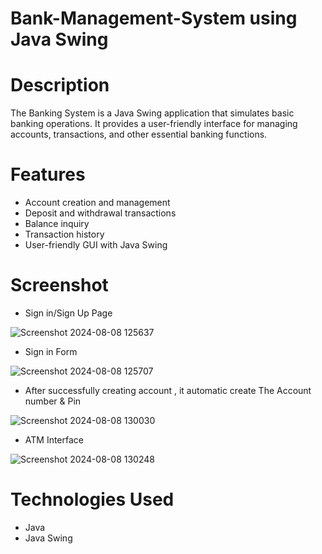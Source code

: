 # Bank-Management-System using Java Swing 
# Description
The Banking System is a Java Swing application that simulates basic banking operations.
It provides a user-friendly interface for managing accounts, transactions, and other essential banking functions.
# Features
+ Account creation and management
+ Deposit and withdrawal transactions
+ Balance inquiry
+ Transaction history
+ User-friendly GUI with Java Swing

# Screenshot
+ Sign in/Sign Up Page
  
![Screenshot 2024-08-08 125637](https://github.com/user-attachments/assets/469545ca-7864-42b0-99cf-9289f62acf07)

+ Sign in Form
  
![Screenshot 2024-08-08 125707](https://github.com/user-attachments/assets/a3394423-8ef4-4322-ae1e-3f3ac8f10855)

+ After successfully creating account , it automatic create The Account number & Pin
  
![Screenshot 2024-08-08 130030](https://github.com/user-attachments/assets/1dc252d6-dd17-4abf-9eba-c834426aa94e)

+ ATM Interface

![Screenshot 2024-08-08 130248](https://github.com/user-attachments/assets/46364b56-17cc-41c4-b52e-34849e905b82)

# Technologies Used
+ Java
+ Java Swing
